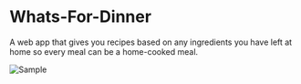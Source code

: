 # Whats-For-Dinner
A web app that gives you recipes based on any ingredients you have left at home so every meal can be a home-cooked meal.

![Sample](my_app/sample.gif)
